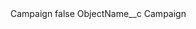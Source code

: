 <?xml version="1.0" encoding="UTF-8"?>
<CustomMetadata xmlns="http://soap.sforce.com/2006/04/metadata" xmlns:xsi="http://www.w3.org/2001/XMLSchema-instance" xmlns:xsd="http://www.w3.org/2001/XMLSchema">
    <label>Campaign</label>
    <protected>false</protected>
    <values>
        <field>ObjectName__c</field>
        <value xsi:type="xsd:string">Campaign</value>
    </values>
</CustomMetadata>
